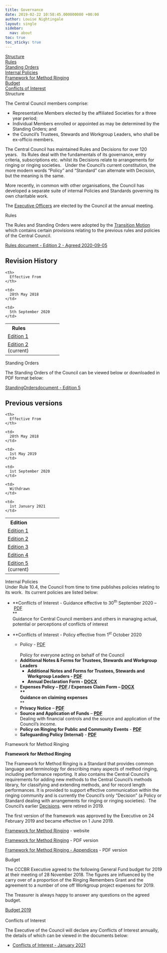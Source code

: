 ```yaml
---
title: Governance
date: 2019-02-22 10:58:45.000000000 +00:00
author: Louise Nightingale
layout: single
sidebar:
  nav: about
toc: true
toc_sticky: true
---
```

[Structure]()  
[Rules]()  
[Standing Orders]()  
[Internal Policies]()  
[Framework for Method Ringing]()  
[Budget]()  
[Conflicts of Interest]()  
Structure

The Central Council members comprise:

  * Representative Members elected by the affiliated Societies for a three year period;
  * Individual Members enrolled or appointed as may be determined by the Standing Orders; and
  * the Council’s Trustees, Stewards and Workgroup Leaders, who shall be ex-officio members.

The Central Council has maintained Rules and Decisions for over 120 years.   Its Rules deal with the fundamentals of its governance, entry criteria, subscriptions etc. whilst its Decisions relate to arrangements for ringing or ringing societies.   Under the Council’s current constitution, the more modern words “Policy” and “Standard” can alternate with Decision, but the meaning is the same.

More recently, in common with other organisations, the Council has developed a separate suite of internal Policies and Standards governing its own charitable work.

The [Executive Officers](../about/executive/) are elected by the Council at the annual meeting.

Rules

The Rules and Standing Orders were adopted by the <a href="https://cccbr.org.uk/wp-content/uploads/2019/07/Transition-Motionv1-21.pdf" target="_blank" rel="noreferrer noopener">Transition Motion</a> which contains certain provisions relating to the previous rules and policies of the Central Council.

<a href="https://cccbr.org.uk/wp-content/uploads/2020/09/Rules-document-Edition-2-Agreed-2020-09-05.pdf" style="" data-width="max" data-height="max" data-mobile-width="500"  data-scrollbar="none" data-download="on" data-tracking="on" data-newwindow="on" data-pagetextbox="off" data-scrolltotop="on" data-startzoom="100" data-startfpzoom="100" data-toolbar="top" data-toolbar-fixed="on">Rules document - Edition 2 - Agreed 2020-09-05<br /></a>

## Revision History

<table border="0" width="174" cellspacing="0" cellpadding="0">
  <colgroup> <col span="2" width="87" /></colgroup> <tr>
    <th>
      Rules
    </th>
    
    <th>
      Effective From
    </th>
  </tr>
  
  <tr>
    <td>
      <a href="https://cccbr.org.uk/wp-content/uploads/2018/06/Rules-document-v41s.pdf">Edition 1</a>
    </td>
    
    <td>
      28th May 2018
    </td>
  </tr>
  
  <tr>
    <td>
      <a href="https://cccbr.org.uk/wp-content/uploads/2020/09/Rules-document-Edition-2-Agreed-2020-09-05.pdf">Edition 2</a> (current)
    </td>
    
    <td>
      5th September 2020
    </td>
  </tr>
</table>

Standing Orders

The Standing Orders of the Council can be viewed below or downloaded in PDF format below:

<a href="https://cccbr.org.uk/wp-content/uploads/2021/01/StandingOrdersdocument-Edition-5.pdf" style="" data-width="max" data-height="max" data-mobile-width="500"  data-scrollbar="none" data-download="on" data-tracking="on" data-newwindow="on" data-pagetextbox="off" data-scrolltotop="on" data-startzoom="100" data-startfpzoom="100" data-toolbar="top" data-toolbar-fixed="on">StandingOrdersdocument - Edition 5<br /></a>

## Previous versions

<table border="0" width="174" cellspacing="0" cellpadding="0">
  <colgroup> <col span="2" width="87" /></colgroup> <tr>
    <th>
      Edition
    </th>
    
    <th>
      Effective From
    </th>
  </tr>
  
  <tr>
    <td>
      <a href="https://cccbr.org.uk/wp-content/uploads/2018/06/StandingOrdersdocument-v1-27s.pdf">Edition 1</a>
    </td>
    
    <td>
      28th May 2018
    </td>
  </tr>
  
  <tr>
    <td>
      <a href="https://cccbr.org.uk/wp-content/uploads/2019/07/StandingOrdersdocument-v2-1s-Clean.pdf">Edition 2</a>
    </td>
    
    <td>
      1st May 2019
    </td>
  </tr>
  
  <tr>
    <td>
      <a href="https://cccbr.org.uk/wp-content/uploads/2020/09/StandingOrdersdocument-Edition-3.pdf">Edition 3</a>
    </td>
    
    <td>
      1st September 2020
    </td>
  </tr>
  
  <tr>
    <td>
      <a href="https://cccbr.org.uk/wp-content/uploads/2021/01/StandingOrdersdocument-Edition-4.pdf">Edition 4</a>
    </td>
    
    <td>
      Withdrawn
    </td>
  </tr>
  
  <tr>
    <td>
      <a href="https://cccbr.org.uk/wp-content/uploads/2021/01/StandingOrdersdocument-Edition-5.pdf">Edition 5</a> (current)
    </td>
    
    <td>
      1st January 2021
    </td>
  </tr>
</table>

Internal Policies  
Under Rule 10.4, the Council from time to time publishes policies relating to its work.  Its current policies are listed below:

  * **Conflicts of Interest - Guidance effective to 30<sup>th</sup> September 2020 – <a href="https://cccbr.org.uk/wp-content/uploads/2018/07/20180701conflictsof-interest.pdf" target="_blank" rel="noopener">PDF</a>  
**  
    Guidance for Central Council members and others in managing actual, potential or perceptions of conflicts of interest
  * **Conflicts of Interest - Policy effective from 1<sup>st</sup> October 2020 
    
      * Policy - <a href="https://cccbr.org.uk/wp-content/uploads/2020/06/Conflict-of-Interest-Policy-Edition-1-v1.15.pdf" target="_blank" rel="noopener">PDF</a>  
        </strong>  
        Policy for everyone acting on behalf of the Council
      * **Additional Notes & Forms for Trustees, Stewards and Workgroup Leaders** 
          * **Additional Notes and Forms for Trustees, Stewards and Workgroup Leaders - [PDF](https://cccbr.org.uk/wp-content/uploads/2020/06/Conflict-of-Interest-Policy-Additional-Notes-Edition-1-v15.pdf)**
          * **Annual Declaration Form - [DOCX](https://cccbr.org.uk/wp-content/uploads/2020/06/Conflict-of-Interest-Policy-Declaration-Form-Edition-1-v1.15.docx)**
    
    </il>
    
      * **Expenses Policy – <a href="https://cccbr.org.uk/wp-content/uploads/2019/11/CCCBR-expenses-guidance-Nov-2019_final.pdf" target="_blank" rel="noopener">PDF</a> / Expenses Claim Form – <a href="https://cccbr.org.uk/wp-content/uploads/2018/07/Expense-Claim-Form-June-2018.docx" target="_blank" rel="noopener">DOCX</a>  
**  
        Guidance on claiming expenses**  
** 
      * **Privacy Notice** – <a href="https://cccbr.org.uk/wp-content/uploads/2019/02/Central-Council-Privacy-Notice-V1.8.pdf" target="_blank" rel="noopener"><strong>PDF</strong></a>
      * **Source and Application of Funds** – <a href="https://cccbr.org.uk/wp-content/uploads/2020/02/Source-and-Application-of-Funds-v2-Published.pdf" target="_blank" rel="noopener"><strong>PDF</strong></a>  
        Dealing with financial controls and the source and application of the Council’s income.
      * **Policy on Ringing for Public and Community Events** - <a href="https://cccbr.org.uk/wp-content/uploads/2020/01/200131-Policy-for-requests-for-ringing.pdf" target="_blank" rel="noopener"><strong>PDF</strong></a>
      * **Safeguarding Policy (Internal)** - <a href="https://cccbr.org.uk/wp-content/uploads/2020/02/CCCBR-Safeguarding-Policy-January-2020-V2.pdf" target="_blank" rel="noopener"><strong>PDF</strong></a></ul> 
    
    Framework for Method Ringing
    
    **Framework for Method Ringing**
    
    The Framework for Method Ringing is a Standard that provides common language and terminology for describing many aspects of method ringing, including performance reporting. It also contains the Central Council’s requirements for adding new methods to the Central Council’s methods library, for classifying and extending methods, and for record length performances. It is provided to support effective communication within the ringing community and is currently the Council’s only “Decision” (a Policy or Standard dealing with arrangements for ringing or ringing societies).  The Council’s earlier <a href="https://cccbr.org.uk/wp-content/uploads/2019/03/CC-Decisions-as-at-29-May-2018.pdf" target="_blank" rel="noopener">Decisions</a>. were retired in 2019.
    
    The first version of the framework was approved by the Executive on 24 February 2019 and became effective on 1 June 2019.
    
    <a href="http://framework./" target="_blank" rel="noopener">Framework for Method Ringing</a> - website
    
    <a href="https://cccbr.github.io/method_ringing_framework/images/index/framework-for-method-ringing-v1.00.pdf" target="_blank" rel="noopener">Framework for Method Ringing</a> - PDF version
    
    <a href="https://cccbr.github.io/method_ringing_framework/images/index/framework-for-method-ringing-appendices-v1.00.pdf" target="_blank" rel="noopener">Framework for Method Ringing - Appendices</a> - PDF version
    
    Budget
    
    The CCCBR Executive agreed to the following General Fund budget for 2019 at their meeting of 28 November 2018. The figures are influenced by the carry over of a proportion of the Ringing Remembers Grant and the agreement to a number of one off Workgroup project expenses for 2019.
    
    The Treasurer is always happy to answer any questions on the agreed budget.
    
    <a href="https://cccbr.org.uk/wp-content/uploads/2019/01/Budget-2019.pdf" style="" data-width="max" data-height="max" data-mobile-width="500"  data-scrollbar="none" data-download="on" data-tracking="on" data-newwindow="on" data-pagetextbox="off" data-scrolltotop="on" data-startzoom="100" data-startfpzoom="100" data-toolbar="top" data-toolbar-fixed="on">Budget 2019<br /></a>  
    Conflicts of Interest
    
    The Executive of the Council will declare any Conflicts of Interest annually, the details of which can be viewed in the documents below:
    
      * [Conflicts of Interest - January 2021](https://cccbr.org.uk/wp-content/uploads/2021/01/Conflict-of-Interest-decls-2021.pdf)
